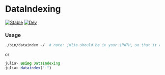 # DataIndexing

[![Stable](https://img.shields.io/badge/docs-stable-blue.svg)](https://lizz.github.io/DataIndexing.jl/stable)
[![Dev](https://img.shields.io/badge/docs-dev-blue.svg)](https://lizz.github.io/DataIndexing.jl/dev)

### Usage

```bash
./bin/dataindex ~/  # note: julia should be in your $PATH, so that it can run.
```

or

```julia
julia> using DataIndexing
julia> dataindex(".")
```
